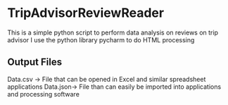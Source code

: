# TripAdvisorReviewReader

This is a simple python script to perform data analysis on reviews on trip advisor
I use the python library pycharm to do HTML processing

## Output Files

Data.csv -> File that can be opened in Excel and similar spreadsheet applications
Data.json-> File than can easily be imported into applications and processing software
